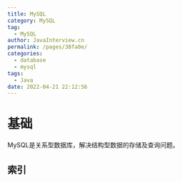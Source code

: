 ```yaml
---
title: MySQL
category: MySQL
tag: 
  - MySQL
author: JavaInterview.cn
permalink: /pages/38fa0e/
categories: 
  - database
  - mysql
tags: 
  - Java
date: 2022-04-21 22:12:56
---
```




# 基础
MySQL是关系型数据库，解决结构型数据的存储及查询问题。


## 索引

